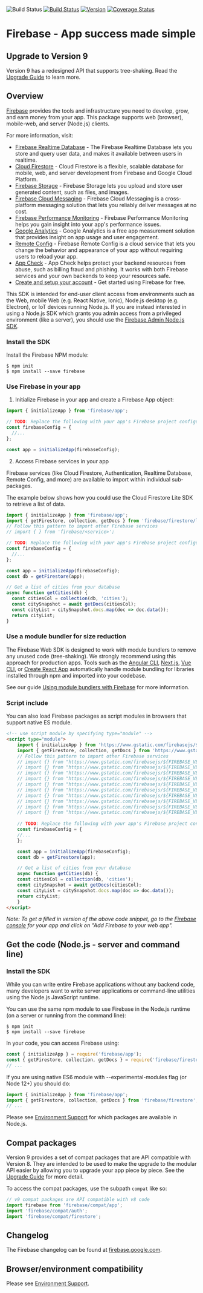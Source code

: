 <!-- BADGES -->
![Build Status](https://img.shields.io/github/workflow/status/firebase/firebase-js-sdk/Run%20All%20Tests.svg)
[![Build Status](https://saucelabs.com/buildstatus/firebase-oss)](https://saucelabs.com/u/firebase-oss)
[![Version](https://img.shields.io/npm/v/firebase.svg?label=version)](https://www.npmjs.com/package/firebase)
[![Coverage Status](https://coveralls.io/repos/github/firebase/firebase-js-sdk/badge.svg?branch=master)](https://coveralls.io/github/firebase/firebase-js-sdk?branch=master)
<!-- END BADGES -->

# Firebase - App success made simple

## Upgrade to Version 9
Version 9 has a redesigned API that supports tree-shaking. Read the [Upgrade Guide](https://firebase.google.com/docs/web/modular-upgrade) to learn more.

## Overview

[Firebase](https://firebase.google.com) provides the tools and infrastructure
you need to develop, grow, and earn money from your app. This package supports
web (browser), mobile-web, and server (Node.js) clients.

For more information, visit:

- [Firebase Realtime Database](https://firebase.google.com/docs/database/web/start) -
  The Firebase Realtime Database lets you store and query user data, and makes
  it available between users in realtime.
- [Cloud Firestore](https://firebase.google.com/docs/firestore/quickstart) -
  Cloud Firestore is a flexible, scalable database for mobile, web, and server
  development from Firebase and Google Cloud Platform.
- [Firebase Storage](https://firebase.google.com/docs/storage/web/start) -
  Firebase Storage lets you upload and store user generated content, such as
  files, and images.
- [Firebase Cloud Messaging](https://firebase.google.com/docs/cloud-messaging/js/client) -
  Firebase Cloud Messaging is a cross-platform messaging solution that lets you
  reliably deliver messages at no cost.
- [Firebase Performance Monitoring](https://firebase.google.com/docs/perf-mon/get-started-web) -
  Firebase Performance Monitoring helps you gain insight into your app's performance issues.
- [Google Analytics](https://firebase.google.com/docs/analytics/get-started?platform=web) -
  Google Analytics is a free app measurement solution that provides insight on app usage and user engagement.
- [Remote Config](https://firebase.google.com/docs/remote-config/get-started?platform=web) -
  Firebase Remote Config is a cloud service that lets you change the behavior and appearance of your 
  app without requiring users to reload your app.
- [App Check](https://firebase.google.com/docs/app-check/web/recaptcha-provider) -
  App Check helps protect your backend resources from abuse, such as billing fraud and phishing. It 
  works with both Firebase services and your own backends to keep your resources safe.
- [Create and setup your account](https://firebase.google.com/docs/web/setup) -
  Get started using Firebase for free.

This SDK is intended for end-user client access from environments such as the
Web, mobile Web (e.g. React Native, Ionic), Node.js desktop (e.g. Electron), or
IoT devices running Node.js. If you are instead interested in using a Node.js
SDK which grants you admin access from a privileged environment (like a server),
you should use the
[Firebase Admin Node.js SDK](https://firebase.google.com/docs/admin/setup/).

### Install the SDK

Install the Firebase NPM module:
```
$ npm init
$ npm install --save firebase
```

### Use Firebase in your app

1. Initialize Firebase in your app and create a Firebase App object:
```js
import { initializeApp } from 'firebase/app';

// TODO: Replace the following with your app's Firebase project configuration
const firebaseConfig = {
  //...
};

const app = initializeApp(firebaseConfig);
```

2. Access Firebase services in your app

Firebase services (like Cloud Firestore, Authentication, Realtime Database, Remote Config, and more) are available to import within individual sub-packages.

The example below shows how you could use the Cloud Firestore Lite SDK to retrieve a list of data.

```js
import { initializeApp } from 'firebase/app';
import { getFirestore, collection, getDocs } from 'firebase/firestore/lite';
// Follow this pattern to import other Firebase services
// import { } from 'firebase/<service>';

// TODO: Replace the following with your app's Firebase project configuration
const firebaseConfig = {
  //...
};

const app = initializeApp(firebaseConfig);
const db = getFirestore(app);

// Get a list of cities from your database
async function getCities(db) {
  const citiesCol = collection(db, 'cities');
  const citySnapshot = await getDocs(citiesCol);
  const cityList = citySnapshot.docs.map(doc => doc.data());
  return cityList;
}
```

### Use a module bundler for size reduction

The Firebase Web SDK is designed to work with module bundlers to remove any
unused code (tree-shaking). We strongly recommend using this approach for
production apps. Tools such as the [Angular CLI](//angular.io/cli),
[Next.js](//nextjs.org/), [Vue CLI](//cli.vuejs.org/), or [Create
React App](//reactjs.org/docs/create-a-new-react-app.html) automatically
handle module bundling for libraries installed through npm and imported into
your codebase.

See our guide [Using module bundlers with Firebase](/docs/web/module-bundling) for more information.

### Script include
You can also load Firebase packages as script modules in browsers that support native ES module.

```html
<!-- use script module by specifying type="module" -->
<script type="module">
    import { initializeApp } from 'https://www.gstatic.com/firebasejs/${FIREBASE_VERSION}/firebase-app.js';
    import { getFirestore, collection, getDocs } from 'https://www.gstatic.com/firebasejs/${FIREBASE_VERSION}/firebase-firestore-lite.js';
    // Follow this pattern to import other Firebase services
    // import {} from "https://www.gstatic.com/firebasejs/${FIREBASE_VERSION}/firebase-analytics.js";
    // import {} from "https://www.gstatic.com/firebasejs/${FIREBASE_VERSION}/firebase-app-check.js";
    // import {} from "https://www.gstatic.com/firebasejs/${FIREBASE_VERSION}/firebase-auth.js";
    // import {} from "https://www.gstatic.com/firebasejs/${FIREBASE_VERSION}/firebase-functions.js";
    // import {} from "https://www.gstatic.com/firebasejs/${FIREBASE_VERSION}/firebase-firestore.js";
    // import {} from "https://www.gstatic.com/firebasejs/${FIREBASE_VERSION}/firebase-storage.js";
    // import {} from "https://www.gstatic.com/firebasejs/${FIREBASE_VERSION}/firebase-performance.js";
    // import {} from "https://www.gstatic.com/firebasejs/${FIREBASE_VERSION}/firebase-remote-config.js";
    // import {} from "https://www.gstatic.com/firebasejs/${FIREBASE_VERSION}/firebase-messaging.js";
    // import {} from "https://www.gstatic.com/firebasejs/${FIREBASE_VERSION}/firebase-database.js";
    
    // TODO: Replace the following with your app's Firebase project configuration
    const firebaseConfig = {
    //...
    };

    const app = initializeApp(firebaseConfig);
    const db = getFirestore(app);

    // Get a list of cities from your database
    async function getCities(db) {
    const citiesCol = collection(db, 'cities');
    const citySnapshot = await getDocs(citiesCol);
    const cityList = citySnapshot.docs.map(doc => doc.data());
    return cityList;
    }
</script>
```

_Note: To get a filled in version of the above code snippet, go to the
[Firebase console](https://console.firebase.google.com/) for your app and click on "Add
Firebase to your web app"._

## Get the code (Node.js - server and command line)

### Install the SDK

While you can write entire Firebase applications without any backend code, many
developers want to write server applications or command-line utilities using the
Node.js JavaScript runtime.

You can use the same npm module to use Firebase in the Node.js runtime (on a
server or running from the command line):

```
$ npm init
$ npm install --save firebase
```

In your code, you can access Firebase using:

```js
const { initializeApp } = require('firebase/app');
const { getFirestore, collection, getDocs } = require('firebase/firestore');
// ...
```

If you are using native ES6 module with --experimental-modules flag (or Node 12+)
you should do:

```js
import { initializeApp } from 'firebase/app';
import { getFirestore, collection, getDocs } from 'firebase/firestore';
// ...
```

Please see [Environment Support](https://firebase.google.com/support/guides/environments_js-sdk) for which packages
are available in Node.js.

## Compat packages
Version 9 provides a set of compat packages that are API compatible with Version 8. They are intended to
be used to make the upgrade to the modular API easier by allowing you to upgrade your app piece by piece.
See the [Upgrade Guide](https://firebase.google.com/docs/web/modular-upgrade) for more detail.

To access the compat packages, use the subpath `compat` like so:
```js
// v9 compat packages are API compatible with v8 code
import firebase from 'firebase/compat/app';
import 'firebase/compat/auth';
import 'firebase/compat/firestore';
```

## Changelog

The Firebase changelog can be found at
[firebase.google.com](https://firebase.google.com/support/release-notes/js).

## Browser/environment compatibility

Please see [Environment Support](https://firebase.google.com/support/guides/environments_js-sdk).